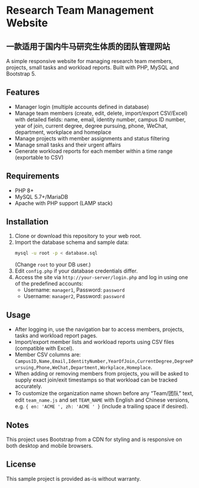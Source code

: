 # Research Team Management Website
## 一款适用于国内牛马研究生体质的团队管理网站

A simple responsive website for managing research team members, projects, small tasks and workload reports. Built with PHP, MySQL and Bootstrap 5.

## Features
- Manager login (multiple accounts defined in database)
- Manage team members (create, edit, delete, import/export CSV/Excel) with detailed fields: name, email, identity number, campus ID number, year of join, current degree, degree pursuing, phone, WeChat, department, workplace and homeplace
- Manage projects with member assignments and status filtering
- Manage small tasks and their urgent affairs
- Generate workload reports for each member within a time range (exportable to CSV)

## Requirements
- PHP 8+
- MySQL 5.7+/MariaDB
- Apache with PHP support (LAMP stack)

## Installation
1. Clone or download this repository to your web root.
2. Import the database schema and sample data:
   ```bash
   mysql -u root -p < database.sql
   ```
   (Change `root` to your DB user.)
3. Edit `config.php` if your database credentials differ.
4. Access the site via `http://your-server/login.php` and log in using one of the predefined accounts:
   - Username: `manager1`, Password: `password`
   - Username: `manager2`, Password: `password`

## Usage
- After logging in, use the navigation bar to access members, projects, tasks and workload report pages.
- Import/export member lists and workload reports using CSV files (compatible with Excel).
- Member CSV columns are: `CampusID,Name,Email,IdentityNumber,YearOfJoin,CurrentDegree,DegreePursuing,Phone,WeChat,Department,Workplace,Homeplace`.
- When adding or removing members from projects, you will be asked to supply exact join/exit timestamps so that workload can be tracked accurately.
- To customize the organization name shown before any “Team/团队” text, edit `team_name.js` and set `TEAM_NAME` with English and Chinese versions, e.g. `{ en: 'ACME ', zh: 'ACME ' }` (include a trailing space if desired).

## Notes
This project uses Bootstrap from a CDN for styling and is responsive on both desktop and mobile browsers.

## License
This sample project is provided as-is without warranty.
